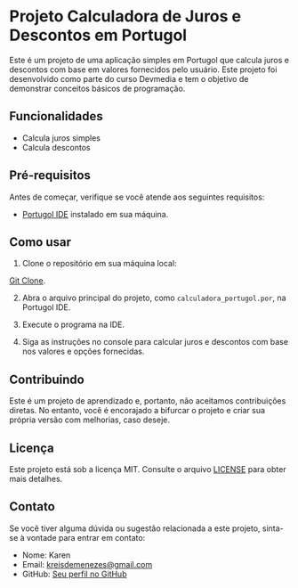 # Projeto Calculadora de Juros e Descontos em Portugol

Este é um projeto de uma aplicação simples em Portugol que calcula juros e descontos com base em valores fornecidos pelo usuário. 
Este projeto foi desenvolvido como parte do curso Devmedia e tem o objetivo de demonstrar conceitos básicos de programação.

## Funcionalidades

- Calcula juros simples
- Calcula descontos

## Pré-requisitos

Antes de começar, verifique se você atende aos seguintes requisitos:

- [Portugol IDE](http://lite.acad.univali.br/portugol/) instalado em sua máquina.

## Como usar

1. Clone o repositório em sua máquina local:

[Git Clone](https://github.com/reiskaren0228/projetosDevmedia.git).


2. Abra o arquivo principal do projeto, como `calculadora_portugol.por`, na Portugol IDE.

3. Execute o programa na IDE.

4. Siga as instruções no console para calcular juros e descontos com base nos valores e opções fornecidas.

## Contribuindo

Este é um projeto de aprendizado e, portanto, não aceitamos contribuições diretas. No entanto, você é encorajado a bifurcar o projeto e criar sua própria versão com melhorias, caso deseje.

## Licença

Este projeto está sob a licença MIT. Consulte o arquivo [LICENSE](LICENSE) para obter mais detalhes.

## Contato

Se você tiver alguma dúvida ou sugestão relacionada a este projeto, sinta-se à vontade para entrar em contato:

- Nome: Karen
- Email: kreisdemenezes@gmail.com  
- GitHub: [Seu perfil no GitHub]([https://github.com/seu-usuario](https://github.com/reiskaren0228)https://github.com/reiskaren0228)



